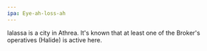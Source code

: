 ```yaml
---
ipa: Eye-ah-loss-ah
---
```


Ialassa is a city in Athrea. It's known that at least one of the Broker's operatives (Halide) is active here.
